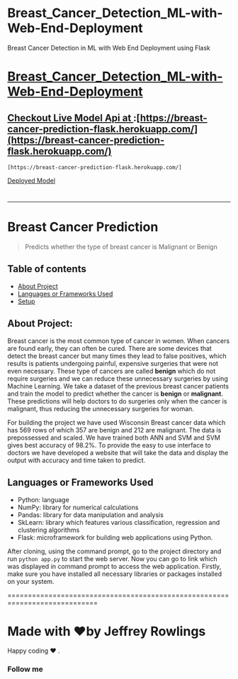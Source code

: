 # Breast_Cancer_Detection_ML-with-Web-End-Deployment
Breast Cancer Detection in ML with Web End Deployment using Flask
# [Breast_Cancer_Detection_ML-with-Web-End-Deployment](https://breast-cancer-prediction-flask.herokuapp.com/)
## [Checkout Live Model Api at ](https://breast-cancer-prediction-flask.herokuapp.com/):[https://breast-cancer-prediction-flask.herokuapp.com/](https://breast-cancer-prediction-flask.herokuapp.com/)
```
[https://breast-cancer-prediction-flask.herokuapp.com/]
```
[Deployed Model](https://sales-predictionapi.herokuapp.com/)

<h1></h1>
<p>

</p>

------------

# Breast Cancer Prediction
> Predicts whether the type of breast cancer is Malignant or Benign

## Table of contents
* [About Project](#about-project)
* [Languages or Frameworks Used](#languages-or-frameworks-used)
* [Setup](#setup)

## About Project:

Breast cancer is the most common type of cancer in women. When cancers are found early, they can often be cured. 
There are some devices that detect the breast cancer but many times they lead to false positives, which results 
is patients undergoing painful, expensive surgeries that were not even necessary. These type of cancers are called 
**benign** which do not require surgeries and we can reduce these unnecessary surgeries by using Machine Learning. 
We take a dataset of the previous breast cancer patients and train the model to predict whether the cancer is **benign** or **malignant**. These predictions will help doctors to do surgeries only when the cancer is malignant, thus reducing the unnecessary surgeries for woman. 

For building the project we have used Wisconsin Breast cancer data which has 569 rows of which 357 are benign and 212 are malignant. 
The data is prepossessed and scaled. We have trained both ANN and SVM and SVM gives best accuracy of 98.2%. To provide the easy to
use interface to doctors we have developed a website that will take the data and display the output with accuracy and time taken 
to predict.


## Languages or Frameworks Used 

  * Python: language
  * NumPy: library for numerical calculations
  * Pandas: library for data manipulation and analysis
  * SkLearn: library which features various classification, regression and clustering algorithms
  * Flask: microframework for building web applications using Python.
  

  
  After cloning, using the command prompt, go to the project directory and run `python app.py` to start the web server. Now you can go to link which was displayed in command prompt to access the web application. Firstly, make sure you have installed all necessary libraries or packages installed on your system.







============================================================================
# Made with ❤️by Jeffrey Rowlings


Happy coding ❤️ .

### Follow me
 
